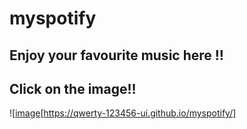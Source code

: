 # myspotify

## Enjoy your favourite music here !!

## Click on the image!!

![[image](ss.png)[https://qwerty-123456-ui.github.io/myspotify/]
